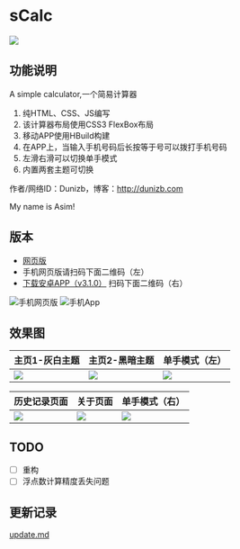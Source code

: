 # sCalc

[![](https://badge.juejin.im/entry/57c8f5d02e958a0068cc7a7b/likes.svg?style=flat)](https://juejin.im/entry/57c8f5d02e958a0068cc7a7b/detail)

## 功能说明
A simple calculator,一个简易计算器

1. 纯HTML、CSS、JS编写
2. 该计算器布局使用CSS3 FlexBox布局
3. 移动APP使用HBuild构建
4. 在APP上，当输入手机号码后长按等于号可以拨打手机号码
5. 左滑右滑可以切换单手模式
6. 内置两套主题可切换

作者/网络ID：Dunizb，博客：http://dunizb.com

 My name is Asim!

## 版本
+ [网页版](http://duni.sinaapp.com/demo/demos/%E7%AE%80%E6%98%93%E7%BD%91%E9%A1%B5%E8%AE%A1%E7%AE%97%E5%99%A8/)
+ 手机网页版请扫码下面二维码（左）
+ [下载安卓APP（v3.1.0）](http://dunizb.b0.upaiyun.com/demo/app/myCalc-3.1.0.apk) 扫码下面二维码（右）

![手机网页版](http://dunizb.b0.upaiyun.com/p/webapp-qrcode.png)
![手机App](http://dunizb.b0.upaiyun.com/p/app-qrcode.png)

## 效果图
| 主页1-灰白主题 | 主页2-黑暗主题 | 单手模式（左） |
|-------------|-------------|-------------|
| ![](./images/thumb/1.jpg) | ![](./images/thumb/2.jpg) | ![](./images/thumb/3.jpg) |

| 历史记录页面 | 关于页面 | 单手模式（右） |
|-------------|-------------|---------------|
| ![](./images/thumb/4.jpg) | ![](./images/thumb/5.jpg) | ![](./images/thumb/6.jpg) |

## TODO

- [ ] 重构
- [ ] 浮点数计算精度丢失问题

## 更新记录
[update.md](UPDATE.md)
